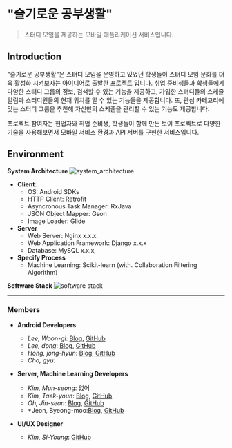 # "슬기로운 공부생활"

> 스터디 모임을 제공하는 모바일 애플리케이션 서비스입니다.

## Introduction

"슬기로운 공부생활"은 스터디 모임을 운영하고 있었던 학생들이 스터디 모임 문화를 더욱 활성화 시켜보자는 아이디어로 출발한 프로젝트 입니다.
취업 준비생들과 학생들에게 다양한 스터디 그룹의 정보, 검색할 수 있는 기능을 제공하고, 가입한 스터디들의 스케줄 알림과 스터디원들의 현재 위치를 알 수 있는 기능들을 제공합니다. 또, 관심 카테고리에 맞는 스터디 그룹을 추천해 자신만의 스케줄을 관리할 수 있는 기능도 제공합니다.

프로젝트 참여자는 현업자와 취업 준비생, 학생들이 함께 만든 토이 프로젝트로 다양한 기술을 사용해보면서 모바일 서비스 환경과 API 서버를 구현한 서비스입니다.


## Environment

**System Architecture**
![system_architecture](/images/system_architecture.png)

- **Client**:
  - OS: Android SDKs
  - HTTP Client: Retrofit
  - Asyncronous Task Manager: RxJava
  - JSON Object Mapper: Gson
  - Image Loader: Glide
- **Server**
  - Web Server: Nginx x.x.x
  - Web Application Framework: Django x.x.x
  - Database: MySQL x.x.x,
- **Specify Process**
  - Machine Learning: Scikit-learn (with. Collaboration Filtering Algorithm)

**Software Stack**
![software stack](/images/software_stack.png)

---

### Members

- **Android Developers**
  - *Lee, Woon-gi*: [Blog](https://mynamewoon.tistory.com/manage/posts), [GitHub](https://github.com/leewoongi)
  - *Lee, dong*: [Blog](https://edw216.github.io/), [GitHub](https://github.com/edw216)
  - *Hong, jong-hyun*: [Blog](https://comcompu.tistory.com/), [GitHub](https://github.com/jonghyunH)
  - *Cho, gyu*:

- **Server, Machine Learning Developers**
  - *Kim, Mun-seong*: 없어
  - *Kim, Taek-youn*: [Blog](https://taxijjang.tistory.com), [GitHub](https://github.com/taxijjang)
  - *Oh, Jin-seon*: [Blog](https://ohjinjin.github.io/), [GitHub](https://github.com/ohjinjin)
  - *Jeon, Byeong-moo:[Blog](https://byeongmoo.tistory.com/), [GitHub](https://github.com/jbm2593)
  
- **UI/UX Designer**
  - *Kim, Si-Young*: [GitHub](https://github.com/C022)
